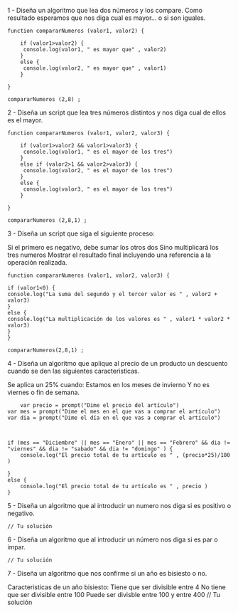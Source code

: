 1 - Diseña un algoritmo que lea dos números y los compare. Como resultado esperamos que nos diga cual es mayor... o si son iguales.


	function compararNumeros (valor1, valor2) {

	    if (valor1>valor2) {
	     console.log(valor1, " es mayor que" , valor2)
	    }
	    else {
	     console.log(valor2, " es mayor que" , valor1)
	    }

	}

	compararNumeros (2,8) ;



2 - Diseña un script que lea tres números distintos y nos diga cual de ellos es el mayor.


	function compararNumeros (valor1, valor2, valor3) {

	    if (valor1>valor2 && valor1>valor3) {
	     console.log(valor1, " es el mayor de los tres")
	    }
	    else if (valor2>1 && valor2>valor3) {
	     console.log(valor2, " es el mayor de los tres")
	    }
	    else {
	     console.log(valor3, " es el mayor de los tres")
	    }

	}

	compararNumeros (2,8,1) ;


3 - Diseña un script que siga el siguiente proceso:

Si el primero es negativo, debe sumar los otros dos
Sino multiplicará los tres numeros
Mostrar el resultado final incluyendo una referencia a la operación realizada.
	
	function compararNumeros (valor1, valor2, valor3) {

    if (valor1<0) {
    console.log("La suma del segundo y el tercer valor es " , valor2 + valor3)
    }
    else {
    console.log("La multiplicación de los valores es " , valor1 * valor2 * valor3)
    }
	}

	compararNumeros(2,8,1) ;
	
	
4 - Diseña un algoritmo que aplique al precio de un producto un descuento cuando se den las siguientes caracteristicas.

Se aplica un 25% cuando:
Estamos en los meses de invierno
Y no es viernes o fin de semana.
	
		var precio = prompt("Dime el precio del artículo")
	var mes = prompt("Dime el mes en el que vas a comprar el artículo")
	var dia = prompt("Dime el día en el que vas a comprar el artículo")



	if (mes == "Diciembre" || mes == "Enero" || mes == "Febrero" && dia != "viernes" && dia != "sabado" && dia != "domingo" ) {
	    console.log("El precio total de tu artículo es " , (precio*25)/100 )

	}
	else {
	    console.log("El precio total de tu artículo es " , precio )
	}

	
5 - Diseña un algoritmo que al introducir un numero nos diga si es positivo o negativo.

	// Tu solución
6 - Diseña un algoritmo que al introducir un número nos diga si es par o impar.

	// Tu solución
7 - Diseña un algoritmo que nos confirme si un año es bisiesto o no.

Caracteristicas de un año bisiesto:
Tiene que ser divisible entre 4
No tiene que ser divisible entre 100
Puede ser divisble entre 100 y entre 400
	// Tu solución
